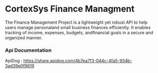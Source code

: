 # CortexSys Finance Managment

The Finance Management Project is a lightweight yet robust API to help users manage personaland small business finances efficiently. It enables tracking of income, expenses, budgets, andfinancial goals in a secure and organized manner.

### Api Documentation

ApiDog : https://share.apidog.com/4b7ea7f3-044c-4fa5-934b-3ad39e0f9619
